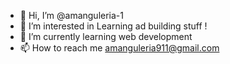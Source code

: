 - 👋 Hi, I’m @amanguleria-1
- 👀 I’m interested in Learning ad building stuff !
- 🌱 I’m currently learning web development
- 📫 How to reach me amanguleria911@gmail.com

<!---
amanguleria-1/amanguleria-1 is a ✨ special ✨ repository because its `README.md` (this file) appears on your GitHub profile.
You can click the Preview link to take a look at your changes.
--->
